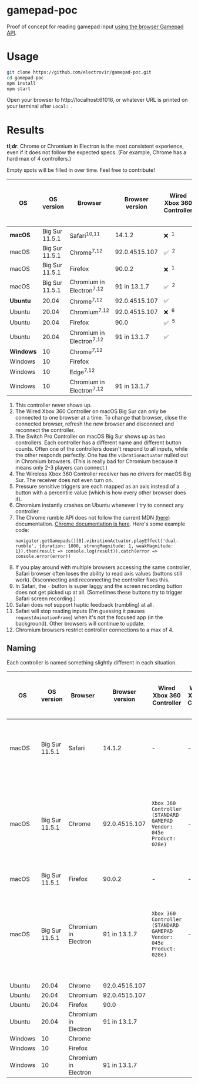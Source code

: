 # gamepad-poc

Proof of concept for reading gamepad input [using the browser Gamepad API](https://developer.mozilla.org/en-US/docs/Web/API/Gamepad_API/Using_the_Gamepad_API).

# Usage

```sh
git clone https://github.com/electrovir/gamepad-poc.git
cd gamepad-poc
npm install
npm start
```

Open your browser to http://localhost:61016, or whatever URL is printed on your terminal after `Local: `.

# Results

**tl;dr**: Chrome or Chromium in Electron is the most consistent experience, even if it does not follow the expected specs. (For example, Chrome has a hard max of 4 controllers.)

Empty spots will be filled in over time. Feel free to contribute!

| OS          | OS version     | Browser                             | Browser version | Wired Xbox 360 Controller | Wireless Xbox 360 Controller | Switch Pro Controller via Bluetooth | PS3 Controller via Bluetooth | PS2 controller with [Raphnet](https://www.raphnet-tech.com/products/psx_to_usb/index.php) USB adapter |
| ----------- | -------------- | ----------------------------------- | --------------- | ------------------------- | ---------------------------- | ----------------------------------- | ---------------------------- | ----------------------------------------------------------------------------------------------------- |
| **macOS**   | Big Sur 11.5.1 | Safari<sup>10,11</sup>              | 14.1.2          | ❌ &nbsp;<sup>1</sup>     | ❌ &nbsp;<sup>4</sup>        | ✅ &nbsp;<sup>3,8,9</sup>           |
| macOS       | Big Sur 11.5.1 | Chrome<sup>7,12</sup>               | 92.0.4515.107   | ✅ &nbsp;<sup>2</sup>     | ❌ &nbsp;<sup>4</sup>        | ✅ &nbsp;<sup>3</sup>               |
| macOS       | Big Sur 11.5.1 | Firefox                             | 90.0.2          | ❌ &nbsp;<sup>1</sup>     | ❌ &nbsp;<sup>4</sup>        | ❌ &nbsp;<sup>1</sup>               |
| macOS       | Big Sur 11.5.1 | Chromium in Electron<sup>7,12</sup> | 91 in 13.1.7    | ✅ &nbsp;<sup>2</sup>     | ❌ &nbsp;<sup>4</sup>        | ✅ &nbsp;<sup>3</sup>               |
| **Ubuntu**  | 20.04          | Chrome<sup>7,12</sup>               | 92.0.4515.107   | ✅                        |                              | ✅                                  |
| Ubuntu      | 20.04          | Chromium<sup>7,12</sup>             | 92.0.4515.107   | ❌ &nbsp;<sup>6</sup>     |                              | ❌ &nbsp;<sup>6</sup>               |
| Ubuntu      | 20.04          | Firefox                             | 90.0            | ✅ &nbsp;<sup>5</sup>     |                              | ✅                                  |
| Ubuntu      | 20.04          | Chromium in Electron<sup>7,12</sup> | 91 in 13.1.7    | ✅                        |                              | ✅                                  |
| **Windows** | 10             | Chrome<sup>7,12</sup>               |                 |                           |                              |                                     |
| Windows     | 10             | Firefox                             |                 |                           |                              |                                     |
| Windows     | 10             | Edge<sup>7,12</sup>                 |                 |                           |                              |                                     |
| Windows     | 10             | Chromium in Electron<sup>7,12</sup> | 91 in 13.1.7    |                           |                              |                                     |

1. This controller never shows up.
2. The Wired Xbox 360 Controller on macOS Big Sur can only be connected to one browser at a time. To change that browser, close the connected browser, refresh the new browser and disconnect and reconnect the controller.
3. The Switch Pro Controller on macOS Big Sur shows up as two controllers. Each controller has a different name and different button counts. Often one of the controllers doesn't respond to all inputs, while the other responds perfectly. One has the `vibrationActuator` nulled out in Chromium browsers. (This is really bad for Chromium because it means only 2-3 players can connect.)
4. The Wireless Xbox 360 Controller receiver has no drivers for macOS Big Sur. The receiver does not even turn on.
5. Pressure sensitive triggers are each mapped as an axis instead of a button with a percentile value (which is how every other browser does it).
6. Chromium instantly crashes on Ubuntu whenever I try to connect any controller.
7. The Chrome rumble API does not follow the current MDN [(here)](https://developer.mozilla.org/en-US/docs/Web/API/GamepadHapticActuator) documentation. [Chrome documentation is here](https://docs.google.com/document/d/1jPKzVRNzzU4dUsvLpSXm1VXPQZ8FP-0lKMT-R_p-s6g/edit). Here's some example code:
    ```
    navigator.getGamepads()[0].vibrationActuator.playEffect('dual-rumble', {duration: 1000, strongMagnitude: 1, weakMagnitude: 1}).then(result => console.log(result)).catch(error => console.error(error))
    ```
8. If you play around with multiple browsers accessing the same controller, Safari browser often loses the ability to read axis values (buttons still work). Disconnecting and reconnecting the controller fixes this.
9. In Safari, the `-` button is super laggy and the screen recording button does not get picked up at all. (Sometimes these buttons try to trigger Safari screen recording.)
10. Safari does not support haptic feedback (rumbling) at all.
11. Safari will stop reading inputs (I'm guessing it pauses `requestAnimationFrame`) when it's not the focused app (in the background). Other browsers will continue to update.
12. Chromium browsers restrict controller connections to a max of 4.

## Naming

Each controller is named something slightly different in each situation.

| OS      | OS version     | Browser              | Browser version | Wired Xbox 360 Controller                                           | Wireless Xbox 360 Controller | Switch Pro Controller via Bluetooth                                                                                          | PS3 Controller via Bluetooth | PS2 controller with [Raphnet](https://www.raphnet-tech.com/products/psx_to_usb/index.php) USB adapter |
| ------- | -------------- | -------------------- | --------------- | ------------------------------------------------------------------- | ---------------------------- | ---------------------------------------------------------------------------------------------------------------------------- | ---------------------------- | ----------------------------------------------------------------------------------------------------- |
| macOS   | Big Sur 11.5.1 | Safari               | 14.1.2          | -                                                                   | -                            | `57e-2009-Pro Controller` (bad) and `Pro Controller Extended Gamepad` (good)                                                 |
| macOS   | Big Sur 11.5.1 | Chrome               | 92.0.4515.107   | `Xbox 360 Controller (STANDARD GAMEPAD Vendor: 045e Product: 028e)` | -                            | `Pro Controller (STANDARD GAMEPAD)` (bad) and `gamepad: Pro Controller (STANDARD GAMEPAD Vendor: 057e Product: 2009)` (good) |
| macOS   | Big Sur 11.5.1 | Firefox              | 90.0.2          | -                                                                   | -                            | -                                                                                                                            |
| macOS   | Big Sur 11.5.1 | Chromium in Electron | 91 in 13.1.7    | `Xbox 360 Controller (STANDARD GAMEPAD Vendor: 045e Product: 028e)` | -                            | `Pro Controller (STANDARD GAMEPAD)` (bad) and `gamepad: Pro Controller (STANDARD GAMEPAD Vendor: 057e Product: 2009)` (good) |
| Ubuntu  | 20.04          | Chrome               | 92.0.4515.107   |                                                                     |                              |                                                                                                                              |
| Ubuntu  | 20.04          | Chromium             | 92.0.4515.107   |                                                                     |                              |                                                                                                                              |
| Ubuntu  | 20.04          | Firefox              | 90.0            |                                                                     |                              |                                                                                                                              |
| Ubuntu  | 20.04          | Chromium in Electron | 91 in 13.1.7    |                                                                     |                              |                                                                                                                              |
| Windows | 10             | Chrome               |                 |                                                                     |                              |                                                                                                                              |
| Windows | 10             | Firefox              |                 |                                                                     |                              |                                                                                                                              |
| Windows | 10             | Chromium in Electron | 91 in 13.1.7    |                                                                     |                              |                                                                                                                              |
